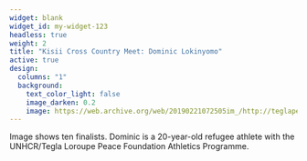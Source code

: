 ```yaml
---
widget: blank
widget_id: my-widget-123
headless: true
weight: 2
title: "Kisii Cross Country Meet: Dominic Lokinyomo"
active: true
design:
  columns: "1"
  background:
    text_color_light: false
    image_darken: 0.2
    image: https://web.archive.org/web/20190221072505im_/http://teglapeacefoundation.org/wp-content/uploads/2019/01/Refugee-team-warms-up-before-the-start-of-the-Senior-Men-competition-in-Kisii-800x600.jpg
---
```

Image shows ten finalists. Dominic is a 20-year-old refugee athlete with the UNHCR/Tegla Loroupe Peace Foundation Athletics Programme.